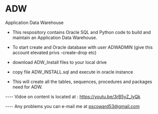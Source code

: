 # ADW
Application Data Warehouse

- This respository contains Oracle SQL and Python code to build and maintain an Application Data Warehouse.

- To start create and Oracle database with user ADWADMIN (give this account elevated privs -create-drop etc)
- download ADW_Install files to your local drive
- copy file ADW_INSTALL.sql and execute in oracle instance
- This will create all the tables, sequences, procedures and packages need for ADW.

---- Vidoe on content is located at : https://youtu.be/3rB5yZ_lyQk

---- Any problems you can e-mail me at pscoward53@gmail.com
